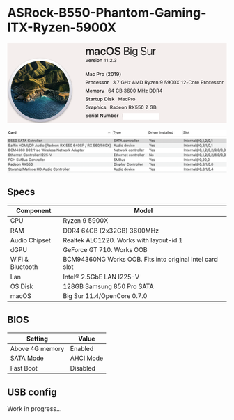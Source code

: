 # ASRock-B550-Phantom-Gaming-ITX-Ryzen-5900X
 <p align="center">
  <img src="Docs/AboutMac.png" align=center">
 </p>
 <p align="center">
  <img src="Docs/PCI.png" align=center">
 </p>
 
 ## Specs
| **Component** | **Model** |
| ------------- | --------- |
| CPU | Ryzen 9 5900X |
| RAM | DDR4 64GB (2x32GB) 3600MHz |
| Audio Chipset | Realtek ALC1220. Works with layout-id 1 |
| dGPU | GeForce GT 710. Works OOB |
| WiFi & Bluetooth | BCM94360NG Works OOB. Fits into original Intel card slot |
| Lan |  Intel® 2.5GbE LAN I225-V |
| OS Disk | 128GB Samsung 850 Pro SATA |
| macOS | Big Sur 11.4/OpenCore 0.7.0 |

## BIOS
| **Setting** | **Value** |
| ------------- | --------- |
| Above 4G memory | Enabled |
| SATA Mode | AHCI Mode |
| Fast Boot | Disabled |

## USB config
Work in progress...